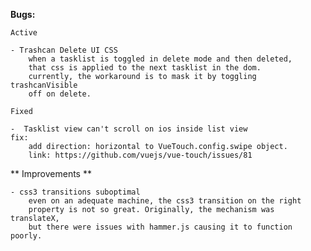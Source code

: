 **Bugs:**

    Active

    - Trashcan Delete UI CSS
        when a tasklist is toggled in delete mode and then deleted,
        that css is applied to the next tasklist in the dom.
        currently, the workaround is to mask it by toggling trashcanVisible 
        off on delete.

    Fixed

    -  Tasklist view can't scroll on ios inside list view
    fix: 
        add direction: horizontal to VueTouch.config.swipe object. 
        link: https://github.com/vuejs/vue-touch/issues/81

** Improvements **

    - css3 transitions suboptimal
        even on an adequate machine, the css3 transition on the right 
        property is not so great. Originally, the mechanism was translateX, 
        but there were issues with hammer.js causing it to function poorly.

